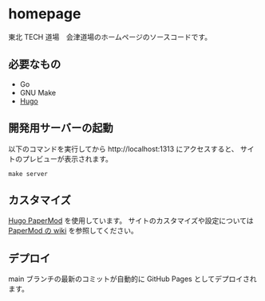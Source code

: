 # homepage

東北 TECH 道場　会津道場のホームページのソースコードです。

## 必要なもの

- Go
- GNU Make
- [Hugo](https://gohugo.io/)

## 開発用サーバーの起動

以下のコマンドを実行してから http://localhost:1313 にアクセスすると、
サイトのプレビューが表示されます。

```
make server
```

## カスタマイズ

[Hugo PaperMod](https://github.com/adityatelange/hugo-PaperMod) を使用しています。
サイトのカスタマイズや設定については [PaperMod の wiki](https://github.com/adityatelange/hugo-PaperMod/wiki) を参照してください。

## デプロイ

main ブランチの最新のコミットが自動的に GitHub Pages としてデプロイされます。
